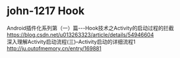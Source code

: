 # john-1217 Hook   <br />


Android插件化系列第（一）篇---Hook技术之Activity的启动过程的拦截  <br />
https://blog.csdn.net/u013263323/article/details/54946604  <br />
深入理解Activity启动流程(三)–Activity启动的详细流程1  <br />
http://ju.outofmemory.cn/entry/169881  <br />
